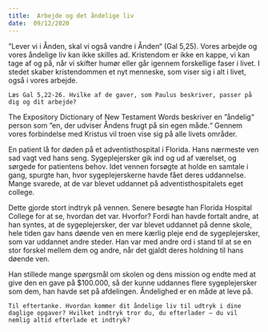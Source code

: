 ```yaml
---
title:  Arbejde og det åndelige liv
date:  09/12/2020
---
```


”Lever vi i Ånden, skal vi også vandre i Ånden“ (Gal 5,25). Vores arbejde og vores åndelige liv kan ikke skilles ad. Kristendom er ikke en kappe, vi kan tage af og på, når vi skifter humør eller går igennem forskellige faser i livet. I stedet skaber kristendommen et nyt menneske, som viser sig i alt i livet, også i vores arbejde.

`Læs Gal 5,22-26. Hvilke af de gaver, som Paulus beskriver, passer på dig og dit arbejde?`

The Expository Dictionary of New Testament Words beskriver en ”åndelig“ person som ”en, der udviser Åndens frugt på sin egen måde.“ Gennem vores forbindelse med Kristus vil troen vise sig på alle livets områder.

En patient lå for døden på et adventisthospital i Florida. Hans nærmeste ven sad vagt ved hans seng. Sygeplejersker gik ind og ud af værelset, og sørgede for patientens behov. Idet vennen forsøgte at holde en samtale i gang, spurgte han, hvor sygeplejerskerne havde fået deres uddannelse. Mange svarede, at de var blevet uddannet på adventisthospitalets eget college.

Dette gjorde stort indtryk på vennen. Senere besøgte han Florida Hospital College for at se, hvordan det var. Hvorfor? Fordi han havde fortalt andre, at han syntes, at de sygeplejersker, der var blevet uddannet på denne skole, hele tiden gav hans døende ven en mere kærlig pleje end de sygeplejersker, som var uddannet andre steder. Han var med andre ord i stand til at se en stor forskel mellem dem og andre, når det gjaldt deres holdning til hans døende ven.

Han stillede mange spørgsmål om skolen og dens mission og endte med at give den en gave på $100.000, så der kunne uddannes flere sygeplejersker som dem, han havde set på afdelingen. Åndelighed er en måde at leve på.

`Til eftertanke. Hvordan kommer dit åndelige liv til udtryk i dine daglige opgaver? Hvilket indtryk tror du, du efterlader – du vil nemlig altid efterlade et indtryk?`
